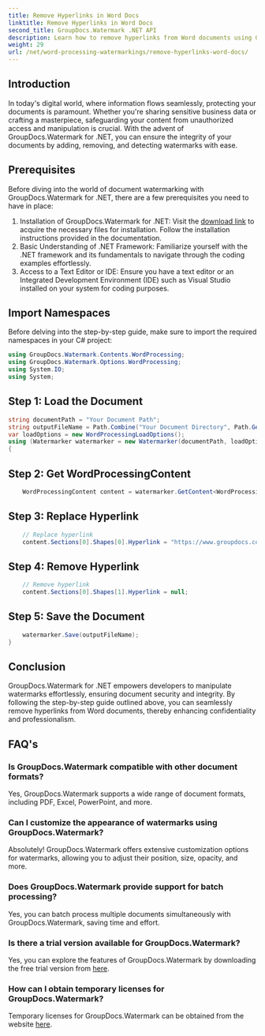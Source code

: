 ```yaml
---
title: Remove Hyperlinks in Word Docs
linktitle: Remove Hyperlinks in Word Docs
second_title: GroupDocs.Watermark .NET API
description: Learn how to remove hyperlinks from Word documents using GroupDocs.Watermark for .NET. Enhance document security effortlessly.
weight: 29
url: /net/word-processing-watermarkings/remove-hyperlinks-word-docs/
---
```

## Introduction
In today's digital world, where information flows seamlessly, protecting your documents is paramount. Whether you're sharing sensitive business data or crafting a masterpiece, safeguarding your content from unauthorized access and manipulation is crucial. With the advent of GroupDocs.Watermark for .NET, you can ensure the integrity of your documents by adding, removing, and detecting watermarks with ease.
## Prerequisites
Before diving into the world of document watermarking with GroupDocs.Watermark for .NET, there are a few prerequisites you need to have in place:
1. Installation of GroupDocs.Watermark for .NET: Visit the [download link](https://releases.groupdocs.com/Watermark/net/) to acquire the necessary files for installation. Follow the installation instructions provided in the documentation.
2. Basic Understanding of .NET Framework: Familiarize yourself with the .NET framework and its fundamentals to navigate through the coding examples effortlessly.
3. Access to a Text Editor or IDE: Ensure you have a text editor or an Integrated Development Environment (IDE) such as Visual Studio installed on your system for coding purposes.

## Import Namespaces
Before delving into the step-by-step guide, make sure to import the required namespaces in your C# project:
```csharp
using GroupDocs.Watermark.Contents.WordProcessing;
using GroupDocs.Watermark.Options.WordProcessing;
using System.IO;
using System;
```
## Step 1: Load the Document
```csharp
string documentPath = "Your Document Path";
string outputFileName = Path.Combine("Your Document Directory", Path.GetFileName(documentPath));
var loadOptions = new WordProcessingLoadOptions();
using (Watermarker watermarker = new Watermarker(documentPath, loadOptions))
{
```
## Step 2: Get WordProcessingContent
```csharp
    WordProcessingContent content = watermarker.GetContent<WordProcessingContent>();
```
## Step 3: Replace Hyperlink
```csharp
    // Replace hyperlink
    content.Sections[0].Shapes[0].Hyperlink = "https://www.groupdocs.com/";
```
## Step 4: Remove Hyperlink
```csharp
    // Remove hyperlink
    content.Sections[0].Shapes[1].Hyperlink = null;
```
## Step 5: Save the Document
```csharp
    watermarker.Save(outputFileName);
}
```

## Conclusion
GroupDocs.Watermark for .NET empowers developers to manipulate watermarks effortlessly, ensuring document security and integrity. By following the step-by-step guide outlined above, you can seamlessly remove hyperlinks from Word documents, thereby enhancing confidentiality and professionalism.
## FAQ's
### Is GroupDocs.Watermark compatible with other document formats?
Yes, GroupDocs.Watermark supports a wide range of document formats, including PDF, Excel, PowerPoint, and more.
### Can I customize the appearance of watermarks using GroupDocs.Watermark?
Absolutely! GroupDocs.Watermark offers extensive customization options for watermarks, allowing you to adjust their position, size, opacity, and more.
### Does GroupDocs.Watermark provide support for batch processing?
Yes, you can batch process multiple documents simultaneously with GroupDocs.Watermark, saving time and effort.
### Is there a trial version available for GroupDocs.Watermark?
Yes, you can explore the features of GroupDocs.Watermark by downloading the free trial version from [here](https://releases.groupdocs.com/).
### How can I obtain temporary licenses for GroupDocs.Watermark?
Temporary licenses for GroupDocs.Watermark can be obtained from the website [here](https://purchase.groupdocs.com/temporary-license/).
